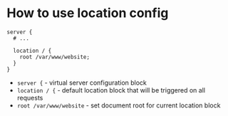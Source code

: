 # How to use location config

```nginx
server {
  # ...
  
  location / {
    root /var/www/website;
  }
}
```

- `server {` - virtual server configuration block
- `location / {` - default location block that will be triggered on all requests
- `root /var/www/website` - set document root for current location block



